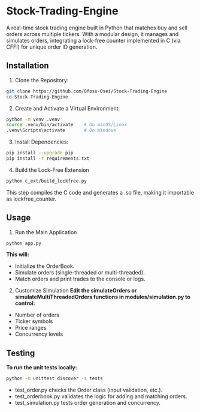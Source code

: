 # Stock-Trading-Engine
A real-time stock trading engine built in Python that matches buy and sell orders across multiple tickers. With a modular design, it manages and simulates orders, integrating a lock-free counter implemented in C (via CFFI) for unique order ID generation.


## Installation
1. Clone the Repository:
```bash
git clone https://github.com/Ofosu-Osei/Stock-Trading-Engine
cd Stock-Trading-Engine
```
2. Create and Activate a Virtual Environment:
```bash
python -m venv .venv
source .venv/bin/activate    # On macOS/Linux
.venv\Scripts\activate       # On Windows
```
3. Install Dependencies:

```bash
pip install --upgrade pip
pip install -r requirements.txt
```
4. Build the Lock-Free Extension
```bash
python c_ext/build_lockfree.py
```
This step compiles the C code and generates a .so file, making it importable as lockfree_counter.

## Usage
1. Run the Main Application
```bash
python app.py
```
**This will:**
- Initialize the OrderBook.
- Simulate orders (single-threaded or multi-threaded).
- Match orders and print trades to the console or logs.

2. Customize Simulation
**Edit the simulateOrders or simulateMultiThreadedOrders functions in modules/simulation.py to control:**
- Number of orders
- Ticker symbols
- Price ranges
- Concurrency levels

## Testing
**To run the unit tests locally:**
```bash
python -m unittest discover -s tests
```
- test_order.py checks the Order class (input validation, etc.).
- test_orderbook.py validates the logic for adding and matching orders.
- test_simulation.py tests order generation and concurrency.

